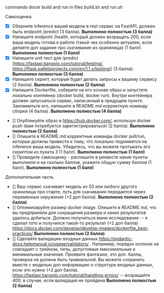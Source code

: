 commands docer build and run in files build.sh and run.sh


Самооценка

- [x] Оберните inference вашей модели в rest сервис на FastAPI, должен быть endpoint /predict (3 балла). **Выполнено полностью (3 балла)**
- [x] Напишите endpoint /health, который должен возращать 200, если ваша модель готова к работе (такой чек особенно актуален, если делаете доп задание про скачивание из хранилища) (1 балл). **Выполнено полностью (1 балл)**
- [x] Напишите unit тест для /predict (https://fastapi.tiangolo.com/tutorial/testing/, https://flask.palletsprojects.com/en/1.1.x/testing/) (3 балла). **Выполнено полностью (3 балла)**
- [x] Напишите скрипт, который будет делать запросы к вашему сервису (2 балла). **Выполнено полностью (2 балла)**
- [x] Напишите Dockerfile, соберите на его основе образ и запустите локально контейнер (docker build, docker run). Внутри контейнера должен запускаться сервис, написанный в предущем пункте. Закоммитьте его, напишите в README.md корректную команду сборки (4 балла). **Выполнено полностью (4 балла)**
- [] Опубликуйте образ в https://hub.docker.com/, используя docker push (вам потребуется зарегистрироваться) (2 балла). **Выполнено полностью (2 балла)**
- [] Опишите в README.md корректные команды docker pull/run, которые должны привести к тому, что локально поднимется на inference ваша модель. Убедитесь, что вы можете протыкать его скриптом из пункта 3 (1 балл). **Выполнено полностью (1 балл)**
- [] Проведите самооценку - распишите в реквесте какие пункты выполнили и на сколько баллов, укажите общую сумму баллов (1 балл). **Выполнено полностью (1 балл)**

Дополнительная часть

- [] Ваш сервис скачивает модель из S3 или любого другого хранилища при старте, путь для скачивания передается через переменные окружения (+2 доп балла). **Выполнено полностью (2 балла)**
- [] Оптимизируйте размер docker image. Опишите в README.md, что вы предприняли для сокращения размера и каких результатов удалось добиться. Должно получиться мини исследование -- я сделал тото и получился такой-то результат (+2 доп балла) https://docs.docker.com/develop/develop-images/dockerfile_best-practices/ **Выполнено полностью (2 балла)**
- [] Сделайте валидацию входных данных https://pydantic-docs.helpmanual.io/usage/validators/ . Например, порядок колонок не совпадает с трейном, типы, допустимые максимальные и минимальные значения. Проявите фантазию, это доп. баллы, проверка не должна быть тривиальной. Вы можете сохранить вместе с моделью доп информацию о структуре входных данных, если это нужно (+2 доп балла). https://fastapi.tiangolo.com/tutorial/handling-errors/ -- возращайте 400, в случае, если валидация не пройдена **Выполнено полностью (2 балла)**